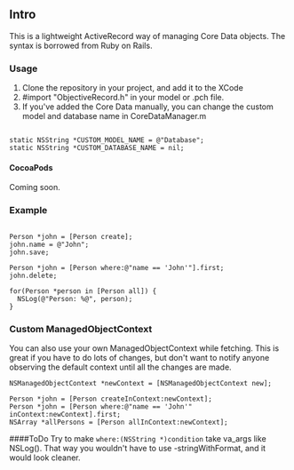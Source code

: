 ## Intro
This is a lightweight ActiveRecord way of managing Core Data objects.
The syntax is borrowed from Ruby on Rails.

### Usage
1. Clone the repository in your project, and add it to the XCode
2. #import "ObjectiveRecord.h" in your model or .pch file.
3. If you've added the Core Data manually, you can change the custom model and database name in CoreDataManager.m

``` objc

static NSString *CUSTOM_MODEL_NAME = @"Database";
static NSString *CUSTOM_DATABASE_NAME = nil;
```
#### CocoaPods
Coming soon.

### Example
``` objc

Person *john = [Person create];
john.name = @"John";
john.save;

Person *john = [Person where:@"name == 'John'"].first;
john.delete;

for(Person *person in [Person all]) {
  NSLog(@"Person: %@", person);
}
```

### Custom ManagedObjectContext
You can also use your own ManagedObjectContext while fetching.
This is great if you have to do lots of changes, but don't want to notify anyone observing the default context until all the changes are made.
``` objc
NSManagedObjectContext *newContext = [NSManagedObjectContext new];

Person *john = [Person createInContext:newContext];
Person *john = [Person where:@"name == 'John'" inContext:newContext].first;
NSArray *allPersons = [Person allInContext:newContext];
```

####ToDo
Try to make ```where:(NSString *)condition``` take va_args like NSLog().
That way you wouldn't have to use -stringWithFormat, and it would look cleaner.

